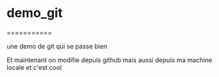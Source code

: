 # demo_git
===========

une demo de git qui se passe bien

Et maintenant on modifie depuis github
mais aussi depuis ma machine locale et c'est cool
